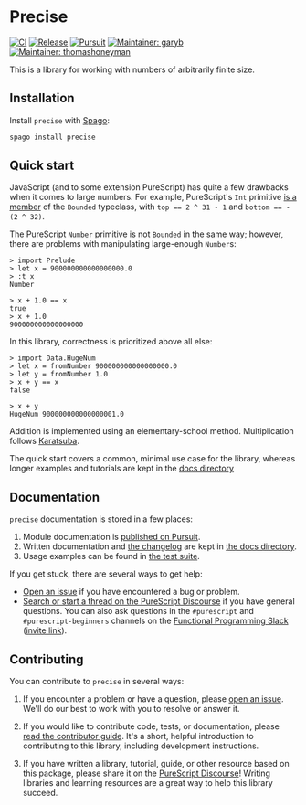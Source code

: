 # Precise

[![CI](https://github.com/purescript-contrib/purescript-precise/workflows/CI/badge.svg?branch=main)](https://github.com/purescript-contrib/purescript-precise/actions?query=workflow%3ACI+branch%3Amain)
[![Release](https://img.shields.io/github/release/purescript-contrib/purescript-precise.svg)](https://github.com/purescript-contrib/purescript-precise/releases)
[![Pursuit](https://pursuit.purescript.org/packages/purescript-precise/badge)](https://pursuit.purescript.org/packages/purescript-precise)
[![Maintainer: garyb](https://img.shields.io/badge/maintainer-garyb-teal.svg)](https://github.com/garyb)
[![Maintainer: thomashoneyman](https://img.shields.io/badge/maintainer-thomashoneyman-teal.svg)](https://github.com/thomashoneyman)

This is a library for working with numbers of arbitrarily finite size.

## Installation

Install `precise` with [Spago](https://github.com/purescript/spago):

```sh
spago install precise
```

## Quick start

JavaScript (and to some extension PureScript) has quite a few drawbacks when it comes to large numbers. For example, PureScript's `Int` primitive [is a member](https://github.com/purescript/purescript-prelude/blob/v0.1.3/src/Prelude.js#L177-L178) of the `Bounded` typeclass, with `top == 2 ^ 31 - 1` and `bottom == - (2 ^ 32)`.

The PureScript `Number` primitive is not `Bounded` in the same way; however, there are problems with manipulating large-enough `Number`s:

```
> import Prelude
> let x = 900000000000000000.0
> :t x
Number

> x + 1.0 == x
true
> x + 1.0
900000000000000000
```

In this library, correctness is prioritized above all else:

```
> import Data.HugeNum
> let x = fromNumber 900000000000000000.0
> let y = fromNumber 1.0
> x + y == x
false

> x + y
HugeNum 900000000000000001.0
```

Addition is implemented using an elementary-school method. Multiplication follows [Karatsuba](https://en.wikipedia.org/wiki/Karatsuba_algorithm).

The quick start covers a common, minimal use case for the library, whereas longer examples and tutorials are kept in the [docs directory](./docs.)

## Documentation

`precise` documentation is stored in a few places:

1. Module documentation is [published on Pursuit](https://pursuit.purescript.org/packages/purescript-precise).
2. Written documentation and [the changelog](./docs/CHANGELOG.md) are kept in [the docs directory](./docs).
3. Usage examples can be found in [the test suite](./test).

If you get stuck, there are several ways to get help:

- [Open an issue](https://github.com/purescript-contrib/purescript-precise/issues) if you have encountered a bug or problem.
- [Search or start a thread on the PureScript Discourse](https://discourse.purescript.org) if you have general questions. You can also ask questions in the `#purescript` and `#purescript-beginners` channels on the [Functional Programming Slack](https://functionalprogramming.slack.com) ([invite link](https://fpchat-invite.herokuapp.com/)).

## Contributing

You can contribute to `precise` in several ways:

1. If you encounter a problem or have a question, please [open an issue](https://github.com/purescript-contrib/purescript-precise/issues). We'll do our best to work with you to resolve or answer it.

2. If you would like to contribute code, tests, or documentation, please [read the contributor guide](./.github/CONTRIBUTING.md). It's a short, helpful introduction to contributing to this library, including development instructions.

3. If you have written a library, tutorial, guide, or other resource based on this package, please share it on the [PureScript Discourse](https://discourse.purescript.org)! Writing libraries and learning resources are a great way to help this library succeed.
